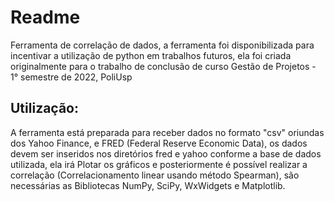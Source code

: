 # Readme 

Ferramenta de correlação de dados, a ferramenta foi disponibilizada para incentivar a utilização de python em trabalhos futuros, ela foi criada originalmente para o trabalho de conclusão de curso Gestão de Projetos - 1° semestre de 2022, PoliUsp

## Utilização:

A ferramenta está preparada para receber dados no formato "csv" oriundas dos Yahoo Finance, e FRED (Federal Reserve Economic Data), os dados devem ser inseridos nos diretórios fred e yahoo conforme a base de dados utilizada, ela irá Plotar os gráficos e posteriormente é possível realizar a correlação (Correlacionamento linear usando método Spearman), são necessárias as Bibliotecas NumPy, SciPy, WxWidgets e Matplotlib.


